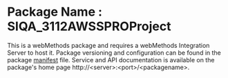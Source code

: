 # Package Name : SIQA_3112AWSSPROProject
This is a webMethods package and requires a webMethods Integration Server to host it. Package versioning and configuration can be found in the package [manifest](./SIQA_3112AWSSPROProject/manifest.v3) file. Service and API documentation is available on the package's home page http://&lt;server&gt;:&lt;port&gt;/&lt;packagename>.